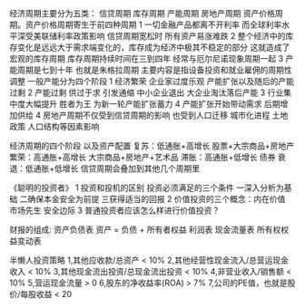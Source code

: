 
经济周期主要分为五类： 信贷周期 库存周期 产能周期 房地产周期 资产价格周期。资产价格周期寄生于前四种周期
1 一切金融产品都离不开利率 而全球利率水平深受美联储利率政策影响 信贷周期宽松时 所有资产易涨难跌
2 整个经济中的库存变化是远远大于需求端变化的，库存成为经济中极其不稳定的部分 这就造成了宏观的库存周期 库存周期持续时间在三到四年 经常与厄尔尼诺现象周期一起
3 产能周期是七到十年 也就是朱格拉周期 主要内容是指设备投资和就业雇佣的周期性调整 
	一般产能分为四个阶段
		1 经济繁荣 企业家过度乐观 产能扩张以及随后的产能过剩
		2 产能过剩 供过于求 引发通缩 中小企业退出 大企业淘汰落后产能
		3 行业集中度大幅提升 胜者为王 为新一轮产能扩张蓄力
		4 产能扩张开始带动需求 后期增加供给 
4 房地产周期不仅受到信贷周期的影响 也受到人口迁移 城市化进程 土地政策 人口结构等因素影响

经济周期的四个阶段 以及资产配置
复苏：低通胀+高增长 股票+大宗商品+房地产
繁荣：高通胀+高增长 大宗商品+房地产+艺术品
滞胀：高通胀+低增长 债券
衰退：低通胀+低增长
信贷周期会叠加到其他几个周期里 




《聪明的投资者》
1 投资和投机的区别
	投资必须满足的三个条件
		一深入分析为基础
		二确保本金安全为前提
		三获得适当的回报
2 价值投资的三个概念：内在价值 市场先生 安全边际
3 普通投资者应该怎么样进行价值投资？




财报的组成:
	资产负债表 资产 = 负债 + 所有者权益
	利润表 
	现金流量表
	所有权权益变动表
	
	
半懒人投资策略 
1,其他应收款/总资产 < 10%
2,其他经营性现金流入/总营运现金收入 < 10%
3,其他现金流出投资/总现金流出投资 < 10%
4,非营业收入/销售额 < 10%
5,营运现金流量 > 0
6,股东的净收益率(ROA) > 7%
7,公司的PE值，也就是股价/每股收益 < 20